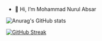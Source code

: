 - 👋 Hi, I’m Mohammad Nurul Absar

![Anurag's GitHub stats](https://github-readme-stats.vercel.app/api?username=nurulabsar-git&theme=outrun&show_icons=true)
<!---
nurulabsar-git/nurulabsar-git is a ✨ special ✨ repository because its `README.md` (this file) appears on your GitHub profile.
You can click the Preview link to take a look at your changes.
[![GitHub Streak](https://github-readme-streak-stats.herokuapp.com/?user=nurulabsar-git)](https://git.io/streak-stats)
--->
<!--START_SECTION:waka-->


<!--END_SECTION:waka-->

[![GitHub Streak](https://github-readme-streak-stats.herokuapp.com/?user=nurulabsar-git&theme=chartreuse-dark)](https://git.io/streak-stats)

